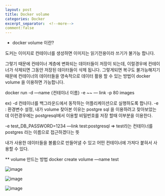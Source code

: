 ```yaml
---
layout: post
title: Docker volume
categories: Docker
excerpt_separator:  <!--more-->
comment:false
---
```


- docker volume 이란?

도커는 이미지로 컨테이너를 생성하면 이미지는 읽기전용이라 쓰기가 불가능 합니다.

그렇기 때문에 컨테이너 계층에 변화되는 데이터들이 저장이 되는데,
이럴경우에 컨테이너가 삭제되면 그동안 저장된 데이터들이 삭제 됩니다.
그렇게되면 복구도 불가능해지기 때문에
컨테이너의 데이터들을 영속적으로 데이터 활용 할 수 있는 방법이 
docker volume 을 이용하면 가능합니다.


docker run -d
—name {컨테이너 이름}
-e ~~
— link 
-p 80
images

ex) -d 컨테이너를 백그라운드에서 동작하는 어플리케이션으로 실행하도록 합니다.
-e : 환경변수 설정, 내가 volume 찾아본 이유는 postgre sql 을 이용하려고 찾아보았는데 
이런경우에는 postgresql에서 이용할 비밀번호를 저장 할때 이부분을 이용한다.

-e test_DB_PASSWORD=1234
—link test:postgresql	=> test라는 컨테이너를 postgres 라는 이름으로 접근하겠다는 뜻

내가 사용한 데이터들을 볼륨으로 만들어낼 수 있고
어떤 컨테이너에  가져다 붙혀서 사용할 수 있다.

** volume 만드는 방법
docker  create volume —name test

![image](https://user-images.githubusercontent.com/40929370/74097973-dbca6800-4b55-11ea-94aa-85a5a62715aa.png)

![image](https://user-images.githubusercontent.com/40929370/74097980-fbfa2700-4b55-11ea-9677-7f6cd5030032.png)

![image](https://user-images.githubusercontent.com/40929370/74097985-06b4bc00-4b56-11ea-9e35-0a7adb2fdf6f.png)

